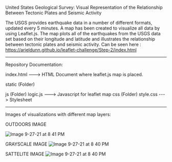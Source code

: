 United States Geological Survey: Visual Representation of the Relationship Between Tectonic Plates and Seismic Activity

The USGS provides earthquake data in a number of different formats, updated every 5 minutes.
A map has been created to visualize all data by using Leaflet.js. The map plots all of the earthquakes from the USGS data set based on their longitude and latitude and illustrates the relationship between tectonic plates and seismic activity.
Can be seen here : https://arieldunn.github.io/leaflet-challenge/Step-2/index.html

____________________________________________
Repository Documentation:

index.html ---> HTML Document where leaflet.js map is placed.

static (Folder)

js (Folder)
logic.js ---> Javascript for leaflet map
css (Folder)
style.css ---> Stylesheet
_____________________________________________

Images of visualizations with different map layers:

OUTDOORS IMAGE

![Image 9-27-21 at 8 41 PM](https://user-images.githubusercontent.com/82057838/135004320-c79ea2e9-f1ed-44c0-a308-0e691c166005.jpg)

GRAYSCALE IMAGE
![Image 9-27-21 at 8 40 PM](https://user-images.githubusercontent.com/82057838/135004310-c810a22f-de60-49c9-ae20-05db61d64a98.jpg)

SATTELITE IMAGE
![Image 9-27-21 at 8 40 PM](https://user-images.githubusercontent.com/82057838/135004292-b9745ea1-b1ce-437c-b1e3-efbdca998539.jpg)
